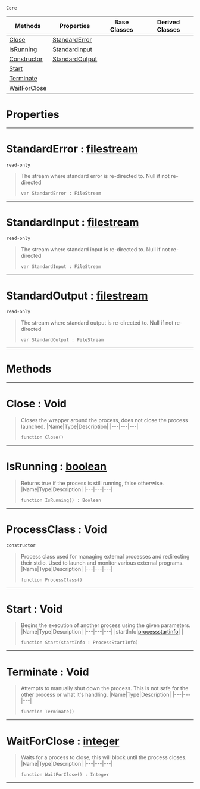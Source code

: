  `Core`

|Methods|Properties|Base Classes|Derived Classes|
|---|---|---|---|
|[ Close](https://github.com/ZilchEngine/ZilchDocs/blob/master/code_reference/nada_base_types/processclass.md#close-void)|[ StandardError](https://github.com/ZilchEngine/ZilchDocs/blob/master/code_reference/nada_base_types/processclass.md#standarderror-zilch-engin)| | |
|[ IsRunning](https://github.com/ZilchEngine/ZilchDocs/blob/master/code_reference/nada_base_types/processclass.md#isrunning-zilch-engine-do)|[ StandardInput](https://github.com/ZilchEngine/ZilchDocs/blob/master/code_reference/nada_base_types/processclass.md#standardinput-zilch-engin)| | |
|[ Constructor](https://github.com/ZilchEngine/ZilchDocs/blob/master/code_reference/nada_base_types/processclass.md#processclass-void)|[ StandardOutput](https://github.com/ZilchEngine/ZilchDocs/blob/master/code_reference/nada_base_types/processclass.md#standardoutput-zilch-engi)| | |
|[ Start](https://github.com/ZilchEngine/ZilchDocs/blob/master/code_reference/nada_base_types/processclass.md#start-void)| | | |
|[ Terminate](https://github.com/ZilchEngine/ZilchDocs/blob/master/code_reference/nada_base_types/processclass.md#terminate-void)| | | |
|[ WaitForClose](https://github.com/ZilchEngine/ZilchDocs/blob/master/code_reference/nada_base_types/processclass.md#waitforclose-zilch-engine)| | | |


 #  Properties


---  
 #  StandardError : [filestream](https://github.com/ZilchEngine/ZilchDocs/blob/master/code_reference/nada_base_types/filestream.md)

 `read-only`

> The stream where standard error is re-directed to. Null if not re-directed
> ``` lang=cpp, name=Nada
> var StandardError : FileStream


---  
 #  StandardInput : [filestream](https://github.com/ZilchEngine/ZilchDocs/blob/master/code_reference/nada_base_types/filestream.md)

 `read-only`

> The stream where standard input is re-directed to. Null if not re-directed
> ``` lang=cpp, name=Nada
> var StandardInput : FileStream


---  
 #  StandardOutput : [filestream](https://github.com/ZilchEngine/ZilchDocs/blob/master/code_reference/nada_base_types/filestream.md)

 `read-only`

> The stream where standard output is re-directed to. Null if not re-directed
> ``` lang=cpp, name=Nada
> var StandardOutput : FileStream


---  
 #  Methods


---  
 #  Close : Void

> Closes the wrapper around the process, does not close the process launched.
> |Name|Type|Description|
> |---|---|---|
> ``` lang=cpp, name=Nada
> function Close()
> ``` 


---  
 #  IsRunning : [boolean](https://github.com/ZilchEngine/ZilchDocs/blob/master/code_reference/nada_base_types/boolean.md)

> Returns true if the process is still running, false otherwise.
> |Name|Type|Description|
> |---|---|---|
> ``` lang=cpp, name=Nada
> function IsRunning() : Boolean
> ``` 


---  
 #  ProcessClass : Void

 `constructor`

> Process class used for managing external processes and redirecting their stdio. Used to launch and monitor various external programs.
> |Name|Type|Description|
> |---|---|---|
> ``` lang=cpp, name=Nada
> function ProcessClass()
> ``` 


---  
 #  Start : Void

> Begins the execution of another process using the given parameters. 
> |Name|Type|Description|
> |---|---|---|
> |startInfo|[processstartinfo](https://github.com/ZilchEngine/ZilchDocs/blob/master/code_reference/nada_base_types/processstartinfo.md)| |
> ``` lang=cpp, name=Nada
> function Start(startInfo : ProcessStartInfo)
> ``` 


---  
 #  Terminate : Void

> Attempts to manually shut down the process. This is not safe for the other process or what it's handling.
> |Name|Type|Description|
> |---|---|---|
> ``` lang=cpp, name=Nada
> function Terminate()
> ``` 


---  
 #  WaitForClose : [integer](https://github.com/ZilchEngine/ZilchDocs/blob/master/code_reference/nada_base_types/integer.md)

> Waits for a process to close, this will block until the process closes.
> |Name|Type|Description|
> |---|---|---|
> ``` lang=cpp, name=Nada
> function WaitForClose() : Integer
> ``` 


---  
 

 
